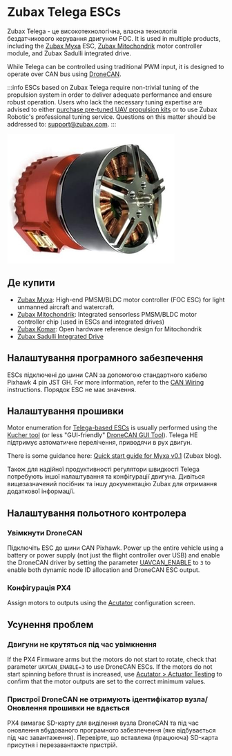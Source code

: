 # Zubax Telega ESCs

Zubax Telega - це високотехнологічна, власна технологія бездатчикового керування двигуном FOC.
It is used in multiple products, including the [Zubax Myxa](https://zubax.com/products/myxa) ESC, [Zubax Mitochondrik](https://zubax.com/products/mitochondrik) motor controller module, and Zubax Sadulli integrated drive.

While Telega can be controlled using traditional PWM input, it is designed to operate over CAN bus using [DroneCAN](index.md).

:::info
ESCs based on Zubax Telega require non-trivial tuning of the propulsion system in order to deliver adequate performance and ensure robust operation.
Users who lack the necessary tuning expertise are advised to either [purchase pre-tuned UAV propulsion kits](https://zubax.com/products/uav_propulsion_kits) or to use Zubax Robotic's professional tuning service.
Questions on this matter should be addressed to: [support@zubax.com](mailto:support@zubax.com).
:::

![Sadulli - Top](../../assets/peripherals/esc_usavcan_zubax_sadulli/sadulli_top.jpg)

## Де купити

- [Zubax Myxa](https://zubax.com/products/myxa): High-end PMSM/BLDC motor controller (FOC ESC) for light unmanned aircraft and watercraft.
- [Zubax Mitochondrik](https://zubax.com/products/mitochondrik): Integrated sensorless PMSM/BLDC motor controller chip (used in ESCs and integrated drives)
- [Zubax Komar](https://shop.zubax.com/products/komar-motor-controller-open-hardware-reference-design-for-mitochondrik?variant=32931555868771): Open hardware reference design for Mitochondrik
- [Zubax Sadulli Integrated Drive](https://shop.zubax.com/collections/integrated-drives/products/sadulli-integrated-drive-open-hardware-reference-design-for-mitochondrik?variant=27740841181283)

## Налаштування програмного забезпечення

ESCs підключені до шини CAN за допомогою стандартного кабелю Pixhawk 4 pin JST GH.
For more information, refer to the [CAN Wiring](../can/index.md#wiring) instructions. Порядок ESC не має значення.

## Налаштування прошивки

Motor enumeration for [Telega-based ESCs](https://zubax.com/products/telega) is usually performed using the [Kucher tool](https://files.zubax.com/products/com.zubax.kucher/) (or less "GUI-friendly" [DroneCAN GUI Tool](https://dronecan.github.io/GUI_Tool/Overview/)).
Telega НЕ підтримує автоматичне перелічення, приводячи в рух двигун.

There is some guidance here: [Quick start guide for Myxa v0.1](https://forum.zubax.com/t/quick-start-guide-for-myxa-v0-1/911) (Zubax blog).

Також для надійної продуктивності регулятори швидкості Telega потребують іншої налаштування та конфігурації двигуна. Дивіться вищезазначений посібник та іншу документацію Zubax для отримання додаткової інформації.

## Налаштування польотного контролера

### Увімкнути DroneCAN

Підключіть ESC до шини CAN Pixhawk. Power up the entire vehicle using a battery or power supply (not just the flight controller over USB) and enable the DroneCAN driver by setting the parameter [UAVCAN_ENABLE](../advanced_config/parameter_reference.md#UAVCAN_ENABLE) to `3` to enable both dynamic node ID allocation and DroneCAN ESC output.

### Конфігурація PX4

Assign motors to outputs using the [Acutator](../config/actuators.md#actuator-testing) configuration screen.

## Усунення проблем

### Двигуни не крутяться під час увімкнення

If the PX4 Firmware arms but the motors do not start to rotate, check that parameter `UAVCAN_ENABLE=3` to use DroneCAN ESCs.
If the motors do not start spinning before thrust is increased, use [Acutator > Actuator Testing](../config/actuators.md#actuator-testing) to confirm that the motor outputs are set to the correct minimum values.

### Пристрої DroneCAN не отримують ідентифікатор вузла/Оновлення прошивки не вдається

PX4 вимагає SD-карту для виділення вузла DroneCAN та під час оновлення вбудованого програмного забезпечення (яке відбувається під час завантаження).
Перевірте, що вставлена (працююча) SD-карта присутня і перезавантажте пристрій.

